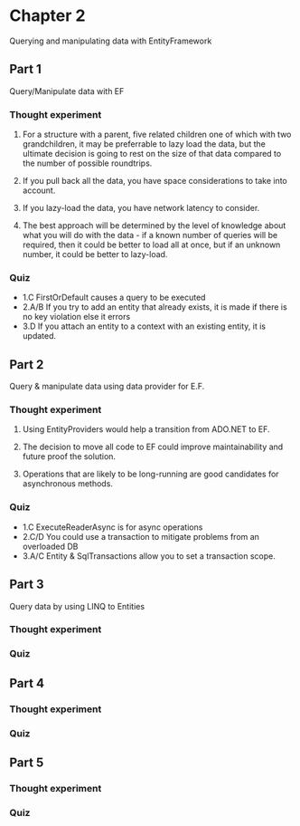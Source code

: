 ﻿# Chapter 2

Querying and manipulating data with EntityFramework

## Part 1

Query/Manipulate data with EF

### Thought experiment

1. For a structure with a parent, five related children one of which with two grandchildren, it may be preferrable to lazy load the data, but the ultimate decision is going to rest on the size of that data compared to the number of possible roundtrips.

2. If you pull back all the data, you have space considerations to take into account.

3. If you lazy-load the data, you have network latency to consider.

4. The best approach will be determined by the level of knowledge about what you will do with the data - if a known number of queries will be required, then it could be better to load all at once, but if an unknown number, it could be better to lazy-load.

### Quiz

* 1.C FirstOrDefault causes a query to be executed
* 2.A/B If you try to add an entity that already exists, it is made if there is no key violation else it errors
* 3.D If you attach an entity to a context with an existing entity, it is updated.


## Part 2

Query & manipulate data using data provider for E.F.

### Thought experiment

1.  Using EntityProviders would help a transition from ADO.NET to EF.

2. The decision to move all code to EF could improve maintainability and future proof the solution.

3. Operations that are likely to be long-running are good candidates for asynchronous methods.

### Quiz

* 1.C ExecuteReaderAsync is for async operations
* 2.C/D You could use a transaction to mitigate problems from an overloaded DB
* 3.A/C Entity & SqlTransactions allow you to set a transaction scope.


## Part 3

Query data by using LINQ to Entities

### Thought experiment

### Quiz


## Part 4

### Thought experiment

### Quiz


## Part 5

### Thought experiment

### Quiz
